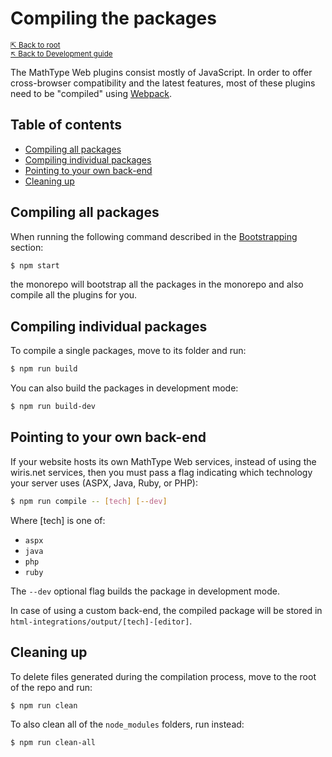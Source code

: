 # Compiling the packages

<small>[⇱ Back to root](../../README.md)<br>[↖ Back to Development guide](../README.md)</small>

The MathType Web plugins consist mostly of JavaScript.
In order to offer cross-browser compatibility and the latest features, most of these plugins need to be "compiled" using [Webpack].

[Webpack]: https://webpack.js.org/

## Table of contents

- [Compiling all packages](#compiling-all-packages)
- [Compiling individual packages](#compiling-individual-packages)
- [Pointing to your own back-end](#pointing-to-your-own-back-end)
- [Cleaning up](#cleaning-up)

## Compiling all packages

When running the following command described in the [Bootstrapping](../../README.md#Bootstrapping) section:

```sh
$ npm start
```

the monorepo will bootstrap all the packages in the monorepo and also compile all the plugins for you.

## Compiling individual packages

To compile a single packages, move to its folder and run:

```sh
$ npm run build
```

You can also build the packages in development mode:

```sh
$ npm run build-dev
```

## Pointing to your own back-end

If your website hosts its own MathType Web services, instead of using the wiris.net services, then you must pass a flag indicating which technology your server uses (ASPX, Java, Ruby, or PHP):

```sh
$ npm run compile -- [tech] [--dev]
```
Where [tech] is one of:

- `aspx`
- `java`
- `php`
- `ruby`

The `--dev` optional flag builds the package in development mode.

In case of using a custom back-end, the compiled package will be stored in `html-integrations/output/[tech]-[editor]`.

## Cleaning up

To delete files generated during the compilation process, move to the root of the repo and run:

```sh
$ npm run clean
```

To also clean all of the `node_modules` folders, run instead:

```sh
$ npm run clean-all
```
